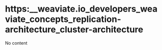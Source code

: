 # https:\_\_weaviate.io_developers_weaviate_concepts_replication-architecture_cluster-architecture

No content

